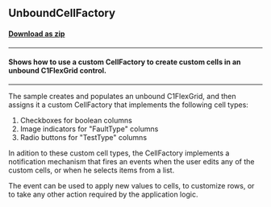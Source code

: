 ## UnboundCellFactory
#### [Download as zip](https://grapecity.github.io/DownGit/#/home?url=https://github.com/GrapeCity/ComponentOne-WPF-Samples/tree/master/NET_4.5.2/C1.WPF.FlexGrid/CS/UnboundCellFactory/UnboundCellFactory)
____
#### Shows how to use a custom CellFactory to create custom cells in an unbound C1FlexGrid control.
____
The sample creates and populates an unbound C1FlexGrid, and then assigns it a 
custom CellFactory that implements the following cell types:

1) Checkboxes for boolean columns
2) Image indicators for "FaultType" columns
3) Radio buttons for "TestType" columns

In adition to these custom cell types, the CellFactory implements a notification 
mechanism that fires an events when the user edits any of the custom cells, or 
when he selects items from a list.

The event can be used to apply new values to cells, to customize rows, or to take 
any other action required by the application logic.

